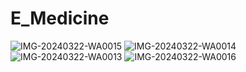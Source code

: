 # E_Medicine


![IMG-20240322-WA0015](https://github.com/Ibrahim-K98han/E_Medicine_Application/assets/37374226/fb6f090a-f2f9-4b70-b795-d59a16290b5a)
![IMG-20240322-WA0014](https://github.com/Ibrahim-K98han/E_Medicine_Application/assets/37374226/2d710432-4bae-4b07-bae4-259610a93307)
![IMG-20240322-WA0013](https://github.com/Ibrahim-K98han/E_Medicine_Application/assets/37374226/7c0f1359-3f02-4507-a72c-e730e8464b2f)
![IMG-20240322-WA0016](https://github.com/Ibrahim-K98han/E_Medicine_Application/assets/37374226/5b87b023-9288-4213-98ae-683dd58bd636)
